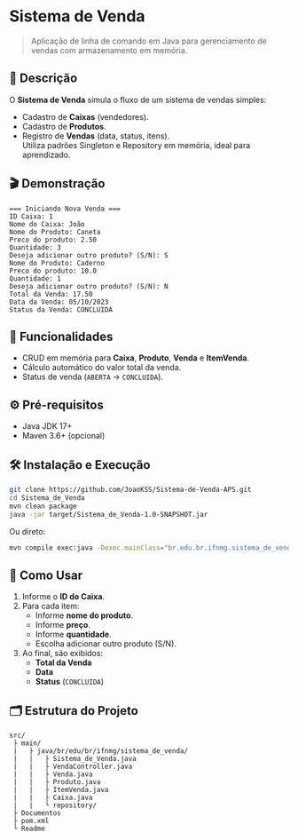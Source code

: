 # Sistema de Venda

> Aplicação de linha de comando em Java para gerenciamento de vendas com armazenamento em memória.

## 📖 Descrição
O **Sistema de Venda** simula o fluxo de um sistema de vendas simples:
- Cadastro de **Caixas** (vendedores).  
- Cadastro de **Produtos**.  
- Registro de **Vendas** (data, status, itens).  
Utiliza padrões Singleton e Repository em memória, ideal para aprendizado.

## 🎬 Demonstração
```text
=== Iniciando Nova Venda ===
ID Caixa: 1
Nome do Caixa: João
Nome do Produto: Caneta
Preco do produto: 2.50
Quantidade: 3
Deseja adicionar outro produto? (S/N): S
Nome do Produto: Caderno
Preco do produto: 10.0
Quantidade: 1
Deseja adicionar outro produto? (S/N): N
Total da Venda: 17.50
Data da Venda: 05/10/2023
Status da Venda: CONCLUIDA
```

## 🚀 Funcionalidades
- CRUD em memória para **Caixa**, **Produto**, **Venda** e **ItemVenda**.  
- Cálculo automático do valor total da venda.  
- Status de venda (`ABERTA` → `CONCLUIDA`).

## ⚙️ Pré-requisitos
- Java JDK 17+  
- Maven 3.6+ (opcional)

## 🛠️ Instalação e Execução
```bash
git clone https://github.com/JoaoKSS/Sistema-de-Venda-APS.git
cd Sistema_de_Venda
mvn clean package
java -jar target/Sistema_de_Venda-1.0-SNAPSHOT.jar
```
Ou direto:
```bash
mvn compile exec:java -Dexec.mainClass="br.edu.br.ifnmg.sistema_de_venda.Sistema_de_Venda"
```

## 🎲 Como Usar
1. Informe o **ID do Caixa**.  
2. Para cada item:
   - Informe **nome do produto**.   
   - Informe **preço**. 
   - Informe **quantidade**.  
   - Escolha adicionar outro produto (S/N).  
3. Ao final, são exibidos:
   - **Total da Venda**  
   - **Data**  
   - **Status** (`CONCLUIDA`)

## 🗂️ Estrutura do Projeto
```
src/
 ├ main/
 |   ├ java/br/edu/br/ifnmg/sistema_de_venda/
 |   |   ├ Sistema_de_Venda.java      
 |   |   ├ VendaController.java       
 |   |   ├ Venda.java                 
 |   |   ├ Produto.java               
 |   |   ├ ItemVenda.java            
 |   |   ├ Caixa.java                 
 |   |   └ repository/                
 ├ Documentos
 ├ pom.xml                                                        
 └ Readme
```